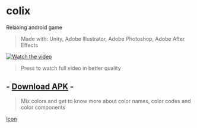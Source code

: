 # colix
Relaxing android game

>Made with: Unity, Adobe Illustrator, Adobe Photoshop, Adobe After Effects

[![Watch the video](https://github.com/necsii/colix/blob/ce68408b8cd7f785e9491be41c52eeea8413db2c/Additional%20Stuff/Colix.gif)](https://www.youtube.com/watch?v=GEXp_CNMh9A)
>Press to watch full video in better quality

## - [Download APK](https://github.com/necsii/colix/blob/c405e81984077241283c8500706ce5da9cf325c9/Additional%20Stuff/colix%20v0.19%20%5B+%5D(Added%20Colors).apk) -
>Mix colors and get to know more about color names, color codes and color components
>
[Icon](https://github.com/necsii/colix/blob/bd82d0b99da0cd14ee9215dc60e336354172ced3/Additional%20Stuff/App-Icon-Gef%C3%BCllt-Rund-v.2.png)
